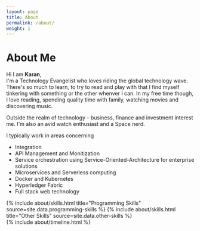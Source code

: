 ```yaml
---
layout: page
title: About
permalink: /about/
weight: 1
---
```


# **About Me**

Hi I am **Karan**,<br>
I'm a Technology Evangelist who loves riding the global technology wave. There's so much to learn, to try to read and play with that I find myself tinkering with something or the other whenver I can. In my free time though, I love reading, spending quality time with family, watching movies and discovering music.

Outside the realm of technology - business, finance and investment interest me. I'm also an avid watch enthusiast and a Space nerd.

I typically work in areas concerning 
* Integration 
* API Management and Monitization
* Service orchestration using Service-Oriented-Architecture for enterprise solutions 
* Microservices and Serverless computing
* Docker and Kubernetes
* Hyperledger Fabric 
* Full stack web technology 

<div class="row">
{% include about/skills.html title="Programming Skills" source=site.data.programming-skills %}
{% include about/skills.html title="Other Skills" source=site.data.other-skills %}
</div>

<div class="row">
{% include about/timeline.html %}
</div>
